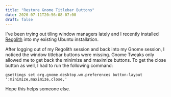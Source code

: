 ```yaml
---
title: "Restore Gnome Titlebar Buttons"
date: 2020-07-11T20:56:08-07:00
draft: false
---
```


I've been trying out tiling window managers lately and I recently installed 
[Regolith](https://regolith-linux.org/) into my existing Ubuntu installation.

After logging out of my Regolith session and back into my Gnome session, I 
noticed the window titlebar buttons were missing. Gnome Tweaks only allowed me
to get back the minimize and maximize buttons. To get the close button as well,
I had to run the following command:

```
gsettings set org.gnome.desktop.wm.preferences button-layout ':minimize,maximize,close,'
```
Hope this helps someone else.
